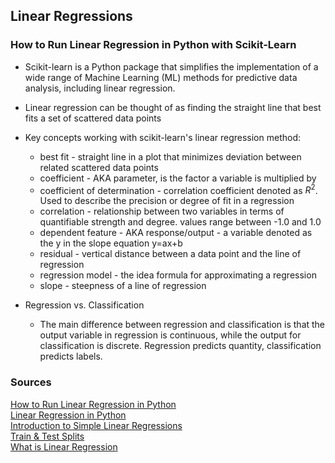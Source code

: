 ## Linear Regressions

### How to Run Linear Regression in Python with Scikit-Learn

- Scikit-learn is a Python package that simplifies the implementation of a wide range of Machine Learning (ML) methods for predictive data analysis, including linear regression.
- Linear regression can be thought of as finding the straight line that best fits a set of scattered data points

- Key concepts working with scikit-learn's linear regression method:
  - best fit - straight line in a plot that minimizes deviation between related scattered data points
  - coefficient - AKA parameter, is the factor a variable is multiplied by
  - coefficient of determination - correlation coefficient denoted as $R^2$. Used to describe the precision or degree of fit in a regression
  - correlation - relationship between two variables in terms of quantifiable strength and degree. values range between -1.0 and 1.0
  - dependent feature - AKA response/output - a variable denoted as the y in the slope equation y=ax+b
  - residual - vertical distance between a data point and the line of regression
  - regression model - the idea formula for approximating a regression
  - slope - steepness of a line of regression

- Regression vs. Classification
  - The main difference between regression and classification is that the output variable in regression is continuous, while the output for classification is discrete. Regression predicts quantity, classification predicts labels.

### Sources

[How to Run Linear Regression in Python](https://www.activestate.com/resources/quick-reads/how-to-run-linear-regressions-in-python-scikit-learn/)<br>
[Linear Regression in Python](https://realpython.com/linear-regression-in-python/)<br>
[Introduction to Simple Linear Regressions](https://www.youtube.com/watch?v=KsVBBJRb9TE)<br>
[Train & Test Splits](https://towardsdatascience.com/train-test-split-and-cross-validation-in-python-80b61beca4b6)<br>
[What is Linear Regression](https://www.statisticssolutions.com/free-resources/directory-of-statistical-analyses/what-is-linear-regression/)<br>
